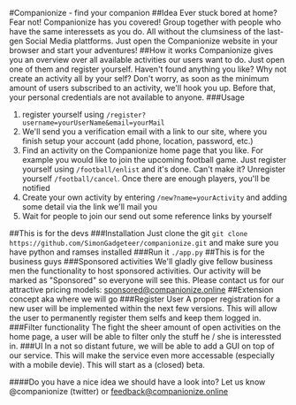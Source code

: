 #Companionize - find your companion
##Idea
Ever stuck bored at home? Fear not! Companionize has you covered! Group together with people who have the same interessets as you do. All without the clumsiness of the last-gen Social Media plattforms. Just open the Companionize website in your browser and start your adventures!
##How it works
Companionize gives you an overview over all available activities our users want to do. Just open one of them and register yourself. Haven't found anything you like? Why not create an activity all by your self?
Don't worry, as soon as the minimum amount of users subscribed to an activity, we'll hook you up. Before that, your personal credentials are not available to anyone.
###Usage
1. register yourself using `/register?username=yourUserName&email=yourMail`
2. We'll send you a verification email with a link to our site, where you finish setup your account (add phone, location, password, etc.)
3. Find an activity on the Companionize home page that you like. For example you would like to join the upcoming football game. Just register yourself using `/football/enlist` and it's done. Can't make it? Unregister yourself `/football/cancel`. Once there are enough players, you'll be notified 
4. Create your own activity by entering `/new?name=yourActivity` and adding some detail via the link we'll mail you
5. Wait for people to join our send out some reference links by yourself

##This is for the devs
###Installation
Just clone the git `git clone https://github.com/SimonGadgeteer/companionize.git` and make sure you have python and ramses installed
###Run it
`./app.py`
##This is for the business guys
###Sponsored activities
We'll gladly give fellow business men the functionality to host sponsored activities. Our activity will be marked as "Sponsored" so everyone will see this. Please contact us for our attractive pricing models: sponsored@companionize.online
##Extension concept aka where we will go
###Register User
A proper registration for a new user will be implemented within the next few versions. This will allow the user to permanently register them selfs and keep them logged in.
###Filter functionality
The fight the sheer amount of open activities on the home page, a user will be able to filter only the stuff he / she is interessted in.
###UI
In a not so distant future, we will be able to add a GUI on top of our service. This will make the service even more accessable (especially with a mobile devie). This will start as a (closed) beta.

####Do you have a nice idea we should have a look into? Let us know @companionize (twitter) or feedback@companionize.online